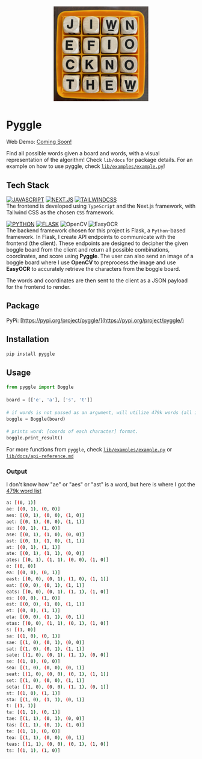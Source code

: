 <h1 align="center">
  <img src="backend/data/images/test2.png" alt="logo" width="50%">
</h1>

# Pyggle
Web Demo: [Coming Soon!](url)

Find all possible words given a board and words, with a visual representation of the algorithm!
Check `lib/docs` for package details. For an example on how to use pyggle, check [`lib/examples/example.py`](https://github.com/andrearcaina/pyggle/blob/main/lib/examples/example.py)!

## Tech Stack
[![JAVASCRIPT](https://img.shields.io/badge/typescript-3178C6?style=for-the-badge&logo=typescript&logoColor=FFF)](https://developer.mozilla.org/en-US/docs/Web/JavaScript)
[![NEXT.JS](https://img.shields.io/badge/NEXT-0769AD?style=for-the-badge&logo=next.js&logoColor=white)](https://nextjs.org/)
[![TAILWINDCSS](https://img.shields.io/badge/Tailwind_CSS-38B2AC?style=for-the-badge&logo=tailwind-css&logoColor=white)](https://tailwindcss.com/) \
The frontend is developed using `TypeScript` and the Next.js framework, with Tailwind CSS as the chosen `CSS` framework.

[![PYTHON](https://img.shields.io/badge/python-3670A0?style=for-the-badge&logo=python&logoColor=ffdd54)](https://www.python.org/)
[![FLASK](https://img.shields.io/badge/Flask-000000?style=for-the-badge&logo=flask&logoColor=white)](https://flask.palletsprojects.com/en/3.0.x/)
![OpenCV](https://img.shields.io/badge/opencv-%23white.svg?style=for-the-badge&logo=opencv&logoColor=white)
![EasyOCR](https://img.shields.io/badge/easyocr-008080?style=for-the-badge&logo=python&logoColor=white) \
The backend framework chosen for this project is Flask, a `Python`-based framework. In Flask, I create API endpoints to communicate with the frontend (the client).
These endpoints are designed to decipher the given boggle board from the client and return all possible combinations, coordinates, and score using **Pyggle**. 
The user can also send an image of a boggle board where I use **OpenCV** to preprocess the image and use **EasyOCR** to accurately retrieve the characters from the boggle board.

The words and coordinates are then sent to the client as a JSON payload for the frontend to render.

## Package

PyPi: [https://pypi.org/project/pyggle/](https://pypi.org/project/pyggle/)

## Installation

```bash
pip install pyggle
```

## Usage
```python
from pyggle import Boggle

board = [['e', 'a'], ['s', 't']]

# if words is not passed as an argument, will utilize 479k words (all in English)
boggle = Boggle(board)

# prints word: [coords of each character] format.
boggle.print_result()
```
For more functions from `pyggle`, check [`lib/examples/example.py`](https://github.com/andrearcaina/pyggle/blob/main/lib/examples/example.py) or [`lib/docs/api-reference.md`](https://github.com/andrearcaina/pyggle/blob/main/lib/docs/api-reference.md)

### Output
I don't know how "ae" or "aes" or "ast" is a word, but here is where I got the [479k word list](https://github.com/dwyl/english-words)
```bash
a: [(0, 1)]
ae: [(0, 1), (0, 0)]
aes: [(0, 1), (0, 0), (1, 0)]
aet: [(0, 1), (0, 0), (1, 1)]
as: [(0, 1), (1, 0)]
ase: [(0, 1), (1, 0), (0, 0)]
ast: [(0, 1), (1, 0), (1, 1)]
at: [(0, 1), (1, 1)]
ate: [(0, 1), (1, 1), (0, 0)]
ates: [(0, 1), (1, 1), (0, 0), (1, 0)]
e: [(0, 0)]
ea: [(0, 0), (0, 1)]
east: [(0, 0), (0, 1), (1, 0), (1, 1)]
eat: [(0, 0), (0, 1), (1, 1)]
eats: [(0, 0), (0, 1), (1, 1), (1, 0)]
es: [(0, 0), (1, 0)]
est: [(0, 0), (1, 0), (1, 1)]
et: [(0, 0), (1, 1)]
eta: [(0, 0), (1, 1), (0, 1)]
etas: [(0, 0), (1, 1), (0, 1), (1, 0)]
s: [(1, 0)]
sa: [(1, 0), (0, 1)]
sae: [(1, 0), (0, 1), (0, 0)]
sat: [(1, 0), (0, 1), (1, 1)]
sate: [(1, 0), (0, 1), (1, 1), (0, 0)]
se: [(1, 0), (0, 0)]
sea: [(1, 0), (0, 0), (0, 1)]
seat: [(1, 0), (0, 0), (0, 1), (1, 1)]
set: [(1, 0), (0, 0), (1, 1)]
seta: [(1, 0), (0, 0), (1, 1), (0, 1)]
st: [(1, 0), (1, 1)]
sta: [(1, 0), (1, 1), (0, 1)]
t: [(1, 1)]
ta: [(1, 1), (0, 1)]
tae: [(1, 1), (0, 1), (0, 0)]
tas: [(1, 1), (0, 1), (1, 0)]
te: [(1, 1), (0, 0)]
tea: [(1, 1), (0, 0), (0, 1)]
teas: [(1, 1), (0, 0), (0, 1), (1, 0)]
ts: [(1, 1), (1, 0)]
```

